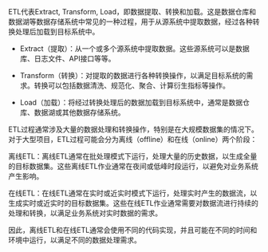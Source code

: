 ETL代表Extract, Transform, Load，即数据提取、转换和加载。这是数据仓库和数据湖等数据存储系统中常见的一种过程，用于从源系统中提取数据，经过各种转换处理后加载到目标系统中。

* Extract（提取）：从一个或多个源系统中提取数据。这些源系统可以是数据库、日志文件、API接口等等。

* Transform（转换）：对提取的数据进行各种转换操作，以满足目标系统的需求。转换可以包括数据清洗、规范化、聚合、计算衍生指标等操作。

* Load（加载）：将经过转换处理后的数据加载到目标系统中，通常是数据仓库、数据湖或其他数据存储系统。

ETL过程通常涉及大量的数据处理和转换操作，特别是在大规模数据集的情况下。对于大型项目，ETL过程可能会分为离线（offline）和在线（online）两个阶段：

离线ETL：离线ETL通常在批处理模式下运行，处理大量的历史数据，以生成全量的目标数据集。这些离线ETL作业通常在夜间或低峰时段运行，以避免对业务系统产生影响。

在线ETL：在线ETL通常在实时或近实时模式下运行，处理实时产生的数据流，以生成实时或近实时的目标数据集。这些在线ETL作业通常需要对数据流进行持续的处理和转换，以满足业务系统对实时数据的需求。

因此，离线ETL和在线ETL通常会使用不同的代码实现，并且可能在不同的时间和环境中运行，以满足不同的数据处理需求。